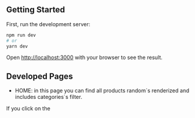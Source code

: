 ## Getting Started

First, run the development server:

```bash
npm run dev
# or
yarn dev
```

Open [http://localhost:3000](http://localhost:3000) with your browser to see the result.

## Developed Pages

- HOME: in this page you can find all products random´s renderized and includes categories´s filter.

If you click on the
